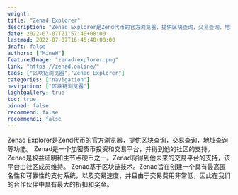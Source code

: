 ```yaml
---
weight: 
title: "Zenad Explorer"
description: "Zenad Explorer是Zend代币的官方浏览器，提供区块查询，交易查询，地址查询等功能"
date: 2022-07-07T21:57:40+08:00
lastmod: 2022-07-07T16:45:40+08:00
draft: false
authors: ["MineW"]
featuredImage: "zenad-explorer.png"
link: "https://zenad.online/"
tags: ["区块链浏览器","Zenad Explorer"]
categories: ["navigation"]
navigation: ["区块链浏览器"]
lightgallery: true
toc: true
pinned: false
recommend: false
recommend1: false
---
```


Zenad Explorer是Zend代币的官方浏览器，提供区块查询，交易查询，地址查询等功能。
Zenad是一个加密货币投资和交易平台，并得到他的社区的支持。Zenad是权益证明和主节点硬币之一。Zenad将得到他未来的交易平台的支持，该平台由社区成员维持。
Zenad基于区块链技术。Zenad旨在创建一个具有最高匿名性和可靠性的支付系统，以及交易速度，并且由于交易费用非常低，因此在我们的合作伙伴中具有最大的折扣和奖金。